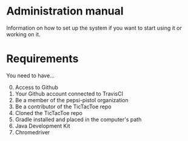 # Administration manual
Information on how to set up the system if you want to start using it or working on it.
# Requirements
You need to have...

0. Access to Github
1. Your Github account connected to TravisCI
2. Be a member of the pepsi-pistol organization
3. Be a contributor of the TicTacToe repo
4. Cloned the TicTacToe repo
5. Gradle installed and placed in the computer's path
6. Java Development Kit
7. Chromedriver